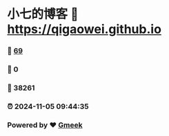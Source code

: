 # 小七的博客 :link: https://qigaowei.github.io 
### :page_facing_up: [69](https://qigaowei.github.io/tag.html) 
### :speech_balloon: 0 
### :hibiscus: 38261 
### :alarm_clock: 2024-11-05 09:44:35 
### Powered by :heart: [Gmeek](https://github.com/Meekdai/Gmeek)
